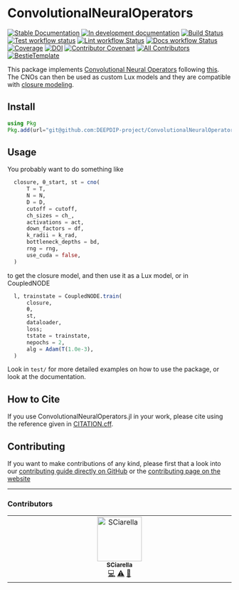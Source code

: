 # ConvolutionalNeuralOperators

[![Stable Documentation](https://img.shields.io/badge/docs-stable-blue.svg)](https://DEEPDIP-project.github.io/ConvolutionalNeuralOperators.jl/stable)
[![In development documentation](https://img.shields.io/badge/docs-dev-blue.svg)](https://DEEPDIP-project.github.io/ConvolutionalNeuralOperators.jl/dev)
[![Build Status](https://github.com/DEEPDIP-project/ConvolutionalNeuralOperators.jl/workflows/Test/badge.svg)](https://github.com/DEEPDIP-project/ConvolutionalNeuralOperators.jl/actions)
[![Test workflow status](https://github.com/DEEPDIP-project/ConvolutionalNeuralOperators.jl/actions/workflows/Test.yml/badge.svg?branch=main)](https://github.com/DEEPDIP-project/ConvolutionalNeuralOperators.jl/actions/workflows/Test.yml?query=branch%3Amain)
[![Lint workflow Status](https://github.com/DEEPDIP-project/ConvolutionalNeuralOperators.jl/actions/workflows/Lint.yml/badge.svg?branch=main)](https://github.com/DEEPDIP-project/ConvolutionalNeuralOperators.jl/actions/workflows/Lint.yml?query=branch%3Amain)
[![Docs workflow Status](https://github.com/DEEPDIP-project/ConvolutionalNeuralOperators.jl/actions/workflows/Docs.yml/badge.svg?branch=main)](https://github.com/DEEPDIP-project/ConvolutionalNeuralOperators.jl/actions/workflows/Docs.yml?query=branch%3Amain)
[![Coverage](https://codecov.io/gh/DEEPDIP-project/ConvolutionalNeuralOperators.jl/branch/main/graph/badge.svg)](https://codecov.io/gh/DEEPDIP-project/ConvolutionalNeuralOperators.jl)
[![DOI](https://zenodo.org/badge/887124272.svg)](https://doi.org/10.5281/zenodo.14191802)
[![Contributor Covenant](https://img.shields.io/badge/Contributor%20Covenant-2.1-4baaaa.svg)](CODE_OF_CONDUCT.md)
[![All Contributors](https://img.shields.io/github/all-contributors/DEEPDIP-project/ConvolutionalNeuralOperators.jl?labelColor=5e1ec7&color=c0ffee&style=flat-square)](#contributors)
[![BestieTemplate](https://img.shields.io/endpoint?url=https://raw.githubusercontent.com/JuliaBesties/BestieTemplate.jl/main/docs/src/assets/badge.json)](https://github.com/JuliaBesties/BestieTemplate.jl)

This package implements [Convolutional Neural Operators](https://medium.com/@bogdan.raonke/operator-learning-convolutional-neural-operators-for-robust-and-accurate-learning-of-pdes-ebbc43b57434) following [this](https://github.com/camlab-ethz/ConvolutionalNeuralOperator).
The CNOs can then be used as custom Lux models and they are compatible with [closure modeling](https://github.com/DEEPDIP-project/CoupledNODE.jl).

## Install

```julia
using Pkg
Pkg.add(url="git@github.com:DEEPDIP-project/ConvolutionalNeuralOperator.jl.git")
```

## Usage

You probably want to do something like

```julia
  closure, θ_start, st = cno(
      T = T,
      N = N,
      D = D,
      cutoff = cutoff,
      ch_sizes = ch_,
      activations = act,
      down_factors = df,
      k_radii = k_rad,
      bottleneck_depths = bd,
      rng = rng,
      use_cuda = false,
  )
```

to get the closure model, and then use it as a Lux model, or in CoupledNODE

```julia
  l, trainstate = CoupledNODE.train(
      closure,
      θ,
      st,
      dataloader,
      loss;
      tstate = trainstate,
      nepochs = 2,
      alg = Adam(T(1.0e-3),
  )
```

Look in `test/` for more detailed examples on how to use the package, or look at the documentation.

## How to Cite

If you use ConvolutionalNeuralOperators.jl in your work, please cite using the reference given in [CITATION.cff](https://github.com/DEEPDIP-project/ConvolutionalNeuralOperators.jl/blob/main/CITATION.cff).

## Contributing

If you want to make contributions of any kind, please first that a look into our [contributing guide directly on GitHub](docs/src/90-contributing.md) or the [contributing page on the website](https://DEEPDIP-project.github.io/ConvolutionalNeuralOperators.jl/dev/90-contributing/)

---

### Contributors

<!-- ALL-CONTRIBUTORS-LIST:START - Do not remove or modify this section -->
<!-- prettier-ignore-start -->
<!-- markdownlint-disable -->
<table>
  <tbody>
    <tr>
      <td align="center" valign="top" width="14.28%"><a href="https://github.com/SCiarella"><img src="https://avatars.githubusercontent.com/u/58949181?v=4?s=100" width="100px;" alt="SCiarella"/><br /><sub><b>SCiarella</b></sub></a><br /><a href="#code-SCiarella" title="Code">💻</a> <a href="#test-SCiarella" title="Tests">⚠️</a> <a href="#maintenance-SCiarella" title="Maintenance">🚧</a></td>
    </tr>
  </tbody>
</table>

<!-- markdownlint-restore -->
<!-- prettier-ignore-end -->

<!-- ALL-CONTRIBUTORS-LIST:END -->
